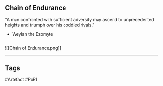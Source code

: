 ## Chain of Endurance
"A man confronted with sufficient adversity
may ascend to unprecedented heights
and triumph over his coddled rivals."
- Weylan the Ezomyte
##
![[Chain of Endurance.png]]

---
## Tags
#Artefact
#PoE1